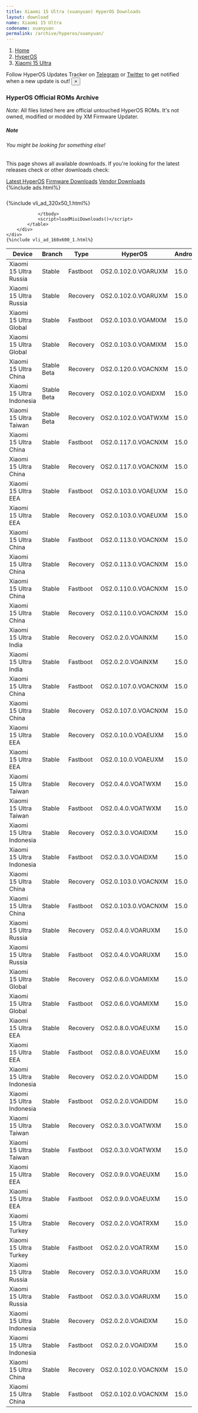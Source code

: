 ```yaml
---
title: Xiaomi 15 Ultra (xuanyuan) HyperOS Downloads
layout: download
name: Xiaomi 15 Ultra
codename: xuanyuan
permalink: /archive/hyperos/xuanyuan/
---
```

<nav aria-label="breadcrumb">
    <ol class="breadcrumb">
        <li class="breadcrumb-item"><a href="/">Home</a></li>
        <li class="breadcrumb-item"><a href="/hyperos/">HyperOS</a></li>
        <li class="breadcrumb-item active" aria-current="page"><a href="/hyperos/xuanyuan/">Xiaomi 15 Ultra</a></li>
    </ol>
</nav>
<div class="alert alert-primary alert-dismissible fade show" role="alert">
    Follow HyperOS Updates Tracker on <a href="https://t.me/MIUIUpdatesTracker" class="alert-link">Telegram</a>
     or <a href="https://twitter.com/MiFwUpdater" class="alert-link">Twitter</a> to get notified when a new update is out!
    <button type="button" class="close" data-dismiss="alert" aria-label="Close">
        <span aria-hidden="true">&times;</span>
    </button>
</div>

### HyperOS Official ROMs Archive
*Note*: All files listed here are official untouched HyperOS ROMs. It's not owned, modified or modded by XM Firmware Updater.
<div class="card">
  <div class="card-body">
    <h5 class="card-title">Note</h5>
    <h6 class="card-subtitle mb-2 text-muted">You might be looking for something else!</h6>
    <p class="card-text">This page shows all available downloads.
     If you're looking for the latest releases check or other downloads check:</p>
    <a href="/hyperos/xuanyuan/" class="card-link">Latest HyperOS</a>
    <a href="/firmware/xuanyuan/" class="card-link">Firmware Downloads</a>
    <a href="/vendor/xuanyuan/" class="card-link">Vendor Downloads</a>
  </div>
</div>
{%include ads.html%}
<div class="row justify-content-center">
    <div class="col-10">
        <div class="table-responsive-md" style="margin-top: 25px;">
            {%include vli_ad_320x50_1.html%}
            <table id="miui" class="display dt-responsive nowrap compact table table-striped table-hover table-sm">
                <thead class="thead-dark">
                    <tr>
                        <th data-ref="device">Device</th>
                        <th data-ref="branch">Branch</th>
                        <th data-ref="type">Type</th>
                        <th data-ref="miui">HyperOS</th>
                        <th data-ref="android">Android</th>
                        <th data-ref="size">Size</th>
                        <th data-ref="size">Date</th>
                        <th data-ref="link">Link</th>
                    </tr>
                </thead>
                <tbody>
                <tr><td>Xiaomi 15 Ultra Russia</td><td>Stable</td><td>Fastboot</td><td>OS2.0.102.0.VOARUXM</td><td>15.0</td><td>10.6 GB</td><td>2025-04-23</td><td><a href="/hyperos/xuanyuan/stable/OS2.0.102.0.VOARUXM/">Download</a></td></tr>
<tr><td>Xiaomi 15 Ultra Russia</td><td>Stable</td><td>Recovery</td><td>OS2.0.102.0.VOARUXM</td><td>15.0</td><td>8.3 GB</td><td>2025-04-15</td><td><a href="/hyperos/xuanyuan/stable/OS2.0.102.0.VOARUXM/">Download</a></td></tr>
<tr><td>Xiaomi 15 Ultra Global</td><td>Stable</td><td>Fastboot</td><td>OS2.0.103.0.VOAMIXM</td><td>15.0</td><td>10.8 GB</td><td>2025-04-18</td><td><a href="/hyperos/xuanyuan/stable/OS2.0.103.0.VOAMIXM/">Download</a></td></tr>
<tr><td>Xiaomi 15 Ultra Global</td><td>Stable</td><td>Recovery</td><td>OS2.0.103.0.VOAMIXM</td><td>15.0</td><td>8.3 GB</td><td>2025-04-08</td><td><a href="/hyperos/xuanyuan/stable/OS2.0.103.0.VOAMIXM/">Download</a></td></tr>
<tr><td>Xiaomi 15 Ultra China</td><td>Stable Beta</td><td>Recovery</td><td>OS2.0.120.0.VOACNXM</td><td>15.0</td><td>9.2 GB</td><td>2025-04-17</td><td><a href="/hyperos/xuanyuan/stable beta/OS2.0.120.0.VOACNXM/">Download</a></td></tr>
<tr><td>Xiaomi 15 Ultra Indonesia</td><td>Stable Beta</td><td>Recovery</td><td>OS2.0.102.0.VOAIDXM</td><td>15.0</td><td>8.4 GB</td><td>2025-04-17</td><td><a href="/hyperos/xuanyuan/stable beta/OS2.0.102.0.VOAIDXM/">Download</a></td></tr>
<tr><td>Xiaomi 15 Ultra Taiwan</td><td>Stable Beta</td><td>Recovery</td><td>OS2.0.102.0.VOATWXM</td><td>15.0</td><td>8.2 GB</td><td>2025-04-15</td><td><a href="/hyperos/xuanyuan/stable beta/OS2.0.102.0.VOATWXM/">Download</a></td></tr>
<tr><td>Xiaomi 15 Ultra China</td><td>Stable</td><td>Fastboot</td><td>OS2.0.117.0.VOACNXM</td><td>15.0</td><td>11.5 GB</td><td>2025-04-10</td><td><a href="/hyperos/xuanyuan/stable/OS2.0.117.0.VOACNXM/">Download</a></td></tr>
<tr><td>Xiaomi 15 Ultra China</td><td>Stable</td><td>Recovery</td><td>OS2.0.117.0.VOACNXM</td><td>15.0</td><td>9.1 GB</td><td>2025-04-04</td><td><a href="/hyperos/xuanyuan/stable/OS2.0.117.0.VOACNXM/">Download</a></td></tr>
<tr><td>Xiaomi 15 Ultra EEA</td><td>Stable</td><td>Fastboot</td><td>OS2.0.103.0.VOAEUXM</td><td>15.0</td><td>10.2 GB</td><td>2025-04-07</td><td><a href="/hyperos/xuanyuan/stable/OS2.0.103.0.VOAEUXM/">Download</a></td></tr>
<tr><td>Xiaomi 15 Ultra EEA</td><td>Stable</td><td>Recovery</td><td>OS2.0.103.0.VOAEUXM</td><td>15.0</td><td>8.4 GB</td><td>2025-03-25</td><td><a href="/hyperos/xuanyuan/stable/OS2.0.103.0.VOAEUXM/">Download</a></td></tr>
<tr><td>Xiaomi 15 Ultra China</td><td>Stable</td><td>Fastboot</td><td>OS2.0.113.0.VOACNXM</td><td>15.0</td><td>11.4 GB</td><td>2025-03-31</td><td><a href="/hyperos/xuanyuan/stable/OS2.0.113.0.VOACNXM/">Download</a></td></tr>
<tr><td>Xiaomi 15 Ultra China</td><td>Stable</td><td>Recovery</td><td>OS2.0.113.0.VOACNXM</td><td>15.0</td><td>9.1 GB</td><td>2025-03-26</td><td><a href="/hyperos/xuanyuan/stable/OS2.0.113.0.VOACNXM/">Download</a></td></tr>
<tr><td>Xiaomi 15 Ultra China</td><td>Stable</td><td>Fastboot</td><td>OS2.0.110.0.VOACNXM</td><td>15.0</td><td>11.4 GB</td><td>2025-03-22</td><td><a href="/hyperos/xuanyuan/stable/OS2.0.110.0.VOACNXM/">Download</a></td></tr>
<tr><td>Xiaomi 15 Ultra China</td><td>Stable</td><td>Recovery</td><td>OS2.0.110.0.VOACNXM</td><td>15.0</td><td>9.1 GB</td><td>2025-03-17</td><td><a href="/hyperos/xuanyuan/stable/OS2.0.110.0.VOACNXM/">Download</a></td></tr>
<tr><td>Xiaomi 15 Ultra India</td><td>Stable</td><td>Recovery</td><td>OS2.0.2.0.VOAINXM</td><td>15.0</td><td>8.1 GB</td><td>2025-03-21</td><td><a href="/hyperos/xuanyuan/stable/OS2.0.2.0.VOAINXM/">Download</a></td></tr>
<tr><td>Xiaomi 15 Ultra India</td><td>Stable</td><td>Fastboot</td><td>OS2.0.2.0.VOAINXM</td><td>15.0</td><td>8.9 GB</td><td>2025-02-19</td><td><a href="/hyperos/xuanyuan/stable/OS2.0.2.0.VOAINXM/">Download</a></td></tr>
<tr><td>Xiaomi 15 Ultra China</td><td>Stable</td><td>Fastboot</td><td>OS2.0.107.0.VOACNXM</td><td>15.0</td><td>11.4 GB</td><td>2025-03-16</td><td><a href="/hyperos/xuanyuan/stable/OS2.0.107.0.VOACNXM/">Download</a></td></tr>
<tr><td>Xiaomi 15 Ultra China</td><td>Stable</td><td>Recovery</td><td>OS2.0.107.0.VOACNXM</td><td>15.0</td><td>9.1 GB</td><td>2025-03-11</td><td><a href="/hyperos/xuanyuan/stable/OS2.0.107.0.VOACNXM/">Download</a></td></tr>
<tr><td>Xiaomi 15 Ultra EEA</td><td>Stable</td><td>Recovery</td><td>OS2.0.10.0.VOAEUXM</td><td>15.0</td><td>8.4 GB</td><td>2025-03-13</td><td><a href="/hyperos/xuanyuan/stable/OS2.0.10.0.VOAEUXM/">Download</a></td></tr>
<tr><td>Xiaomi 15 Ultra EEA</td><td>Stable</td><td>Fastboot</td><td>OS2.0.10.0.VOAEUXM</td><td>15.0</td><td>10.3 GB</td><td>2025-02-27</td><td><a href="/hyperos/xuanyuan/stable/OS2.0.10.0.VOAEUXM/">Download</a></td></tr>
<tr><td>Xiaomi 15 Ultra Taiwan</td><td>Stable</td><td>Recovery</td><td>OS2.0.4.0.VOATWXM</td><td>15.0</td><td>8.1 GB</td><td>2025-03-06</td><td><a href="/hyperos/xuanyuan/stable/OS2.0.4.0.VOATWXM/">Download</a></td></tr>
<tr><td>Xiaomi 15 Ultra Taiwan</td><td>Stable</td><td>Fastboot</td><td>OS2.0.4.0.VOATWXM</td><td>15.0</td><td>9.4 GB</td><td>2025-02-19</td><td><a href="/hyperos/xuanyuan/stable/OS2.0.4.0.VOATWXM/">Download</a></td></tr>
<tr><td>Xiaomi 15 Ultra Indonesia</td><td>Stable</td><td>Recovery</td><td>OS2.0.3.0.VOAIDXM</td><td>15.0</td><td>8.3 GB</td><td>2025-03-04</td><td><a href="/hyperos/xuanyuan/stable/OS2.0.3.0.VOAIDXM/">Download</a></td></tr>
<tr><td>Xiaomi 15 Ultra Indonesia</td><td>Stable</td><td>Fastboot</td><td>OS2.0.3.0.VOAIDXM</td><td>15.0</td><td>10.2 GB</td><td>2025-02-19</td><td><a href="/hyperos/xuanyuan/stable/OS2.0.3.0.VOAIDXM/">Download</a></td></tr>
<tr><td>Xiaomi 15 Ultra China</td><td>Stable</td><td>Recovery</td><td>OS2.0.103.0.VOACNXM</td><td>15.0</td><td>9.1 GB</td><td>2025-03-02</td><td><a href="/hyperos/xuanyuan/stable/OS2.0.103.0.VOACNXM/">Download</a></td></tr>
<tr><td>Xiaomi 15 Ultra China</td><td>Stable</td><td>Fastboot</td><td>OS2.0.103.0.VOACNXM</td><td>15.0</td><td>11.5 GB</td><td>2025-03-02</td><td><a href="/hyperos/xuanyuan/stable/OS2.0.103.0.VOACNXM/">Download</a></td></tr>
<tr><td>Xiaomi 15 Ultra Russia</td><td>Stable</td><td>Recovery</td><td>OS2.0.4.0.VOARUXM</td><td>15.0</td><td>8.2 GB</td><td>2025-03-06</td><td><a href="/hyperos/xuanyuan/stable/OS2.0.4.0.VOARUXM/">Download</a></td></tr>
<tr><td>Xiaomi 15 Ultra Russia</td><td>Stable</td><td>Fastboot</td><td>OS2.0.4.0.VOARUXM</td><td>15.0</td><td>10.6 GB</td><td>2025-02-19</td><td><a href="/hyperos/xuanyuan/stable/OS2.0.4.0.VOARUXM/">Download</a></td></tr>
<tr><td>Xiaomi 15 Ultra Global</td><td>Stable</td><td>Recovery</td><td>OS2.0.6.0.VOAMIXM</td><td>15.0</td><td>8.3 GB</td><td>2025-03-02</td><td><a href="/hyperos/xuanyuan/stable/OS2.0.6.0.VOAMIXM/">Download</a></td></tr>
<tr><td>Xiaomi 15 Ultra Global</td><td>Stable</td><td>Fastboot</td><td>OS2.0.6.0.VOAMIXM</td><td>15.0</td><td>10.8 GB</td><td>2025-02-18</td><td><a href="/hyperos/xuanyuan/stable/OS2.0.6.0.VOAMIXM/">Download</a></td></tr>
<tr><td>Xiaomi 15 Ultra EEA</td><td>Stable</td><td>Recovery</td><td>OS2.0.8.0.VOAEUXM</td><td>15.0</td><td>8.3 GB</td><td>2025-03-02</td><td><a href="/hyperos/xuanyuan/stable/OS2.0.8.0.VOAEUXM/">Download</a></td></tr>
<tr><td>Xiaomi 15 Ultra EEA</td><td>Stable</td><td>Fastboot</td><td>OS2.0.8.0.VOAEUXM</td><td>15.0</td><td>10.2 GB</td><td>2025-01-25</td><td><a href="/hyperos/xuanyuan/stable/OS2.0.8.0.VOAEUXM/">Download</a></td></tr>
<tr><td>Xiaomi 15 Ultra Indonesia</td><td>Stable</td><td>Recovery</td><td>OS2.0.2.0.VOAIDDM</td><td>15.0</td><td>8.3 GB</td><td>2025-03-02</td><td><a href="/hyperos/xuanyuan/stable/OS2.0.2.0.VOAIDDM/">Download</a></td></tr>
<tr><td>Xiaomi 15 Ultra Indonesia</td><td>Stable</td><td>Fastboot</td><td>OS2.0.2.0.VOAIDDM</td><td>15.0</td><td>10.2 GB</td><td>2025-01-16</td><td><a href="/hyperos/xuanyuan/stable/OS2.0.2.0.VOAIDDM/">Download</a></td></tr>
<tr><td>Xiaomi 15 Ultra Taiwan</td><td>Stable</td><td>Recovery</td><td>OS2.0.3.0.VOATWXM</td><td>15.0</td><td>8.1 GB</td><td>2025-03-02</td><td><a href="/hyperos/xuanyuan/stable/OS2.0.3.0.VOATWXM/">Download</a></td></tr>
<tr><td>Xiaomi 15 Ultra Taiwan</td><td>Stable</td><td>Fastboot</td><td>OS2.0.3.0.VOATWXM</td><td>15.0</td><td>9.4 GB</td><td>2025-01-16</td><td><a href="/hyperos/xuanyuan/stable/OS2.0.3.0.VOATWXM/">Download</a></td></tr>
<tr><td>Xiaomi 15 Ultra EEA</td><td>Stable</td><td>Recovery</td><td>OS2.0.9.0.VOAEUXM</td><td>15.0</td><td>8.4 GB</td><td>2025-03-02</td><td><a href="/hyperos/xuanyuan/stable/OS2.0.9.0.VOAEUXM/">Download</a></td></tr>
<tr><td>Xiaomi 15 Ultra EEA</td><td>Stable</td><td>Fastboot</td><td>OS2.0.9.0.VOAEUXM</td><td>15.0</td><td>10.3 GB</td><td>2025-02-18</td><td><a href="/hyperos/xuanyuan/stable/OS2.0.9.0.VOAEUXM/">Download</a></td></tr>
<tr><td>Xiaomi 15 Ultra Turkey</td><td>Stable</td><td>Recovery</td><td>OS2.0.2.0.VOATRXM</td><td>15.0</td><td>8.3 GB</td><td>2025-03-02</td><td><a href="/hyperos/xuanyuan/stable/OS2.0.2.0.VOATRXM/">Download</a></td></tr>
<tr><td>Xiaomi 15 Ultra Turkey</td><td>Stable</td><td>Fastboot</td><td>OS2.0.2.0.VOATRXM</td><td>15.0</td><td>9.9 GB</td><td>2025-01-16</td><td><a href="/hyperos/xuanyuan/stable/OS2.0.2.0.VOATRXM/">Download</a></td></tr>
<tr><td>Xiaomi 15 Ultra Russia</td><td>Stable</td><td>Recovery</td><td>OS2.0.3.0.VOARUXM</td><td>15.0</td><td>8.2 GB</td><td>2025-03-02</td><td><a href="/hyperos/xuanyuan/stable/OS2.0.3.0.VOARUXM/">Download</a></td></tr>
<tr><td>Xiaomi 15 Ultra Russia</td><td>Stable</td><td>Fastboot</td><td>OS2.0.3.0.VOARUXM</td><td>15.0</td><td>10.6 GB</td><td>2025-01-16</td><td><a href="/hyperos/xuanyuan/stable/OS2.0.3.0.VOARUXM/">Download</a></td></tr>
<tr><td>Xiaomi 15 Ultra Indonesia</td><td>Stable</td><td>Recovery</td><td>OS2.0.2.0.VOAIDXM</td><td>15.0</td><td>8.3 GB</td><td>2025-03-02</td><td><a href="/hyperos/xuanyuan/stable/OS2.0.2.0.VOAIDXM/">Download</a></td></tr>
<tr><td>Xiaomi 15 Ultra Indonesia</td><td>Stable</td><td>Fastboot</td><td>OS2.0.2.0.VOAIDXM</td><td>15.0</td><td>10.2 GB</td><td>2025-01-16</td><td><a href="/hyperos/xuanyuan/stable/OS2.0.2.0.VOAIDXM/">Download</a></td></tr>
<tr><td>Xiaomi 15 Ultra China</td><td>Stable</td><td>Recovery</td><td>OS2.0.102.0.VOACNXM</td><td>15.0</td><td>9.1 GB</td><td>2025-02-27</td><td><a href="/hyperos/xuanyuan/stable/OS2.0.102.0.VOACNXM/">Download</a></td></tr>
<tr><td>Xiaomi 15 Ultra China</td><td>Stable</td><td>Fastboot</td><td>OS2.0.102.0.VOACNXM</td><td>15.0</td><td>11.5 GB</td><td>None</td><td><a href="/hyperos/xuanyuan/stable/OS2.0.102.0.VOACNXM/">Download</a></td></tr>

                </tbody>
                <script>loadMiuiDownloads()</script>
            </table>
        </div>
    </div>
    {%include vli_ad_160x600_1.html%}
</div>
